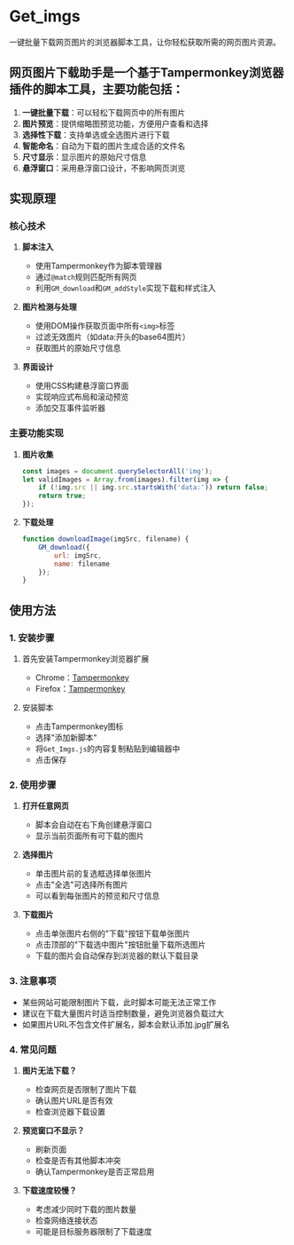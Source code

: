 # Get_imgs
一键批量下载网页图片的浏览器脚本工具，让你轻松获取所需的网页图片资源。



## 网页图片下载助手是一个基于Tampermonkey浏览器插件的脚本工具，主要功能包括：

1. **一键批量下载**：可以轻松下载网页中的所有图片
2. **图片预览**：提供缩略图预览功能，方便用户查看和选择
3. **选择性下载**：支持单选或全选图片进行下载
4. **智能命名**：自动为下载的图片生成合适的文件名
5. **尺寸显示**：显示图片的原始尺寸信息
6. **悬浮窗口**：采用悬浮窗口设计，不影响网页浏览

## 实现原理

### 核心技术

1. **脚本注入**
   - 使用Tampermonkey作为脚本管理器
   - 通过`@match`规则匹配所有网页
   - 利用`GM_download`和`GM_addStyle`实现下载和样式注入

2. **图片检测与处理**
   - 使用DOM操作获取页面中所有`<img>`标签
   - 过滤无效图片（如data:开头的base64图片）
   - 获取图片的原始尺寸信息

3. **界面设计**
   - 使用CSS构建悬浮窗口界面
   - 实现响应式布局和滚动预览
   - 添加交互事件监听器

### 主要功能实现

1. **图片收集**
   ```javascript
   const images = document.querySelectorAll('img');
   let validImages = Array.from(images).filter(img => {
       if (!img.src || img.src.startsWith('data:')) return false;
       return true;
   });
   ```

2. **下载处理**
   ```javascript
   function downloadImage(imgSrc, filename) {
       GM_download({
           url: imgSrc,
           name: filename
       });
   }
   ```

## 使用方法

### 1. 安装步骤

1. 首先安装Tampermonkey浏览器扩展
   - Chrome：[Tampermonkey](https://chrome.google.com/webstore/detail/tampermonkey/dhdgffkkebhmkfjojejmpbldmpobfkfo)
   - Firefox：[Tampermonkey](https://addons.mozilla.org/en-US/firefox/addon/tampermonkey/)

2. 安装脚本
   - 点击Tampermonkey图标
   - 选择"添加新脚本"
   - 将`Get_Imgs.js`的内容复制粘贴到编辑器中
   - 点击保存

### 2. 使用步骤

1. **打开任意网页**
   - 脚本会自动在右下角创建悬浮窗口
   - 显示当前页面所有可下载的图片

2. **选择图片**
   - 单击图片前的复选框选择单张图片
   - 点击"全选"可选择所有图片
   - 可以看到每张图片的预览和尺寸信息

3. **下载图片**
   - 点击单张图片右侧的"下载"按钮下载单张图片
   - 点击顶部的"下载选中图片"按钮批量下载所选图片
   - 下载的图片会自动保存到浏览器的默认下载目录

### 3. 注意事项

- 某些网站可能限制图片下载，此时脚本可能无法正常工作
- 建议在下载大量图片时适当控制数量，避免浏览器负载过大
- 如果图片URL不包含文件扩展名，脚本会默认添加.jpg扩展名

### 4. 常见问题

1. **图片无法下载？**
   - 检查网页是否限制了图片下载
   - 确认图片URL是否有效
   - 检查浏览器下载设置

2. **预览窗口不显示？**
   - 刷新页面
   - 检查是否有其他脚本冲突
   - 确认Tampermonkey是否正常启用

3. **下载速度较慢？**
   - 考虑减少同时下载的图片数量
   - 检查网络连接状态
   - 可能是目标服务器限制了下载速度
